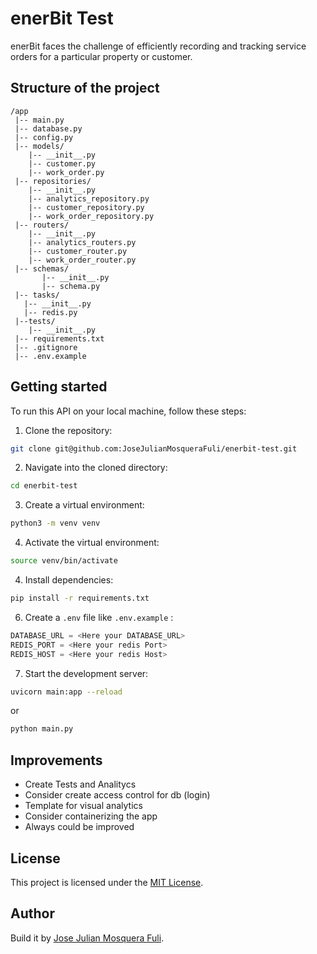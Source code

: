 # enerBit Test

enerBit faces the challenge of efficiently recording and tracking service orders for a particular property or customer.

## Structure of the project

```linux
/app
 |-- main.py
 |-- database.py
 |-- config.py
 |-- models/
    |-- __init__.py
    |-- customer.py
    |-- work_order.py
 |-- repositories/
    |-- __init__.py
    |-- analytics_repository.py
    |-- customer_repository.py
    |-- work_order_repository.py
 |-- routers/
    |-- __init__.py
    |-- analytics_routers.py
    |-- customer_router.py
    |-- work_order_router.py
 |-- schemas/
       |-- __init__.py
       |-- schema.py
 |-- tasks/
   |-- __init__.py
   |-- redis.py
 |--tests/
    |-- __init__.py
 |-- requirements.txt
 |-- .gitignore
 |-- .env.example

```

## Getting started

To run this API on your local machine, follow these steps:

1. Clone the repository:

```bash
git clone git@github.com:JoseJulianMosqueraFuli/enerbit-test.git
```

2. Navigate into the cloned directory:

```bash
cd enerbit-test
```

3. Create a virtual environment:

```bash
python3 -m venv venv
```

4. Activate the virtual environment:

```bash
source venv/bin/activate
```

4. Install dependencies:

```bash
pip install -r requirements.txt
```

6. Create a `.env` file like `.env.example` :

```python
DATABASE_URL = <Here your DATABASE_URL>
REDIS_PORT = <Here your redis Port>
REDIS_HOST = <Here your redis Host>
```

7. Start the development server:

```bash
uvicorn main:app --reload
```

or

```bash
python main.py
```

## Improvements

- Create Tests and Analitycs
- Consider create access control for db (login)
- Template for visual analytics
- Consider containerizing the app
- Always could be improved

## License

This project is licensed under the [MIT License](LICENSE).

## Author

Build it by [Jose Julian Mosquera Fuli](https://github.com/JoseJulianMosqueraFuli).
